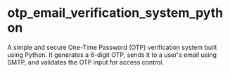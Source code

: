 # otp_email_verification_system_python
A simple and secure One-Time Password (OTP) verification system built using Python. It generates a 6-digit OTP, sends it to a user's email using SMTP, and validates the OTP input for access control.
